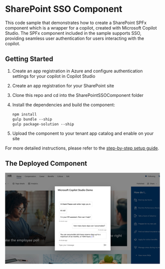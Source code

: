  # SharePoint SSO Component

This code sample that demonstrates how to create a SharePoint SPFx component which is a wrapper for a copilot, created with Microsoft Copilot Studio. The SPFx component included in the sample supports SSO, providing seamless user authentication for users interacting with the copilot.

## Getting Started

1. Create an app registration in Azure and configure authentication settings for your copilot in Copilot Studio
2. Create an app registration for your SharePoint site
3. Clone this repo and cd into the SharePointSSOComponent folder
4. Install the dependencies and build the component:

    ```shell
    npm install
    gulp bundle --ship
    gulp package-solution --ship
    ```


4. Upload the component to your tenant app catalog and enable on your site

For more detailed instructions, please refer to the [step-by-step setup guide](./SETUP.md).

## The Deployed Component

![Microsoft Copilot Studio SSO](./images/SharePointSSOComponent.png)

